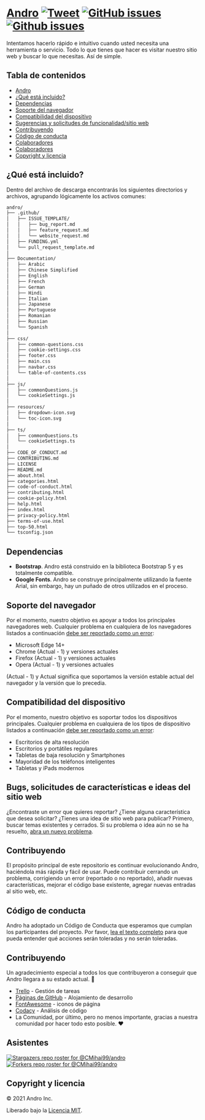 # <a href="https://cmihai99.github.io/andro" target="_blank" id="andro">Andro</a> [![Tweet](https://img.shields.io/twitter/url/http/shields.io.svg?style=social)](https://twitter.com/intent/tweet?text=Find%20over%20100%20new%20and%20exciting%20websites%20at&url=http://cmihai99.github.io/andro&via=androteamfaq&hashtags=andro,webdevelopment,website,websitefinder,developers) [![GitHub issues](https://img.shields.io/github/issues/CMihai99/andro)](https://github.com/CMihai99/andro/issues) [![Github issues](https://img.shields.io/github/issues-closed/CMihai99/andro)](https://github.com/CMihai99/andro/issues?q=is%3Aissue+is%3Aclosed)

Intentamos hacerlo rápido e intuitivo cuando usted necesita una herramienta o servicio. Todo lo que tienes que hacer es visitar nuestro sitio web y buscar lo que necesitas. Así de simple.

## Tabla de contenidos

- [Andro](#andro)
- [¿Qué está incluido?](#whats-included)
- [Dependencias](#dependencies)
- [Soporte del navegador](#browser-support)
- [Compatibilidad del dispositivo](#device-compatibility)
- [Sugerencias y solicitudes de funcionalidad/sitio web](#bugs-and-requests)
- [Contribuyendo](#contributing)
- [Código de conducta](#code-of-conduct)
- [Colaboradores](#contributors)
- [Colaboradores](#supporters)
- [Copyright y licencia](#copyright-and-license)

<a id="whats-included"><h2>¿Qué está incluido?</h2></a>

Dentro del archivo de descarga encontrarás los siguientes directorios y archivos, agrupando lógicamente los activos comunes:

```sh
andro/
├── .github/
│   ├── ISSUE_TEMPLATE/
│   │   ├── bug_report.md
│   │   ├── feature_request.md
│   │   └── website_request.md
│   ├── FUNDING.yml
│   └── pull_request_template.md
│
├── Documentation/
│   ├── Arabic
│   ├── Chinese Simplified
│   ├── English
│   ├── French
│   ├── German
│   ├── Hindi
│   ├── Italian
│   ├── Japanese
│   ├── Portuguese
│   ├── Romanian
│   ├── Russian
│   └── Spanish
│
├── css/
│   ├── common-questions.css
│   ├── cookie-settings.css
│   ├── footer.css
│   ├── main.css
│   ├── navbar.css
│   └── table-of-contents.css
│
├── js/
│   ├── commonQuestions.js
│   └── cookieSettings.js
│
├── resources/
│   ├── dropdown-icon.svg
│   └── toc-icon.svg
│
├── ts/
│   ├── commonQuestions.ts
│   └── cookieSettings.ts
│
├── CODE_OF_CONDUCT.md
├── CONTRIBUTING.md
├── LICENSE
├── README.md
├── about.html
├── categories.html
├── code-of-conduct.html
├── contributing.html
├── cookie-policy.html
├── help.html
├── index.html
├── privacy-policy.html
├── terms-of-use.html
├── top-50.html
└── tsconfig.json
```

<a id="dependencies"><h2>Dependencias</h2></a>

- **Bootstrap**. Andro está construido en la biblioteca Bootstrap 5 y es totalmente compatible.
- **Google Fonts**. Andro se construye principalmente utilizando la fuente Arial, sin embargo, hay un puñado de otros utilizados en el proceso.

<a id="browser-support"><h2>Soporte del navegador</h2></a>

Por el momento, nuestro objetivo es apoyar a todos los principales navegadores web. Cualquier problema en cualquiera de los navegadores listados a continuación <a href="https://github.com/CMihai99/andro/issues/new?assignees=&labels=bug&template=bug_report.md&title=%5BBug%5D" target="_blank">debe ser reportado como un error</a>:

- Microsoft Edge 14+
- Chrome (Actual - 1) y versiones actuales
- Firefox (Actual - 1) y versiones actuales
- Opera (Actual - 1) y versiones actuales

(Actual - 1) y Actual significa que soportamos la versión estable actual del navegador y la versión que lo precedia.

<a id="device-compatibility"><h2>Compatibilidad del dispositivo</h2></a>

Por el momento, nuestro objetivo es soportar todos los dispositivos principales. Cualquier problema en cualquiera de los tipos de dispositivo listados a continuación <a href="https://github.com/CMihai99/andro/issues/new?assignees=&labels=bug&template=bug_report.md&title=%5BBug%5D" target="_blank">debe ser reportado como un error</a>:

- Escritorios de alta resolución
- Escritorios y portátiles regulares
- Tabletas de baja resolución y Smartphones
- Mayoridad de los teléfonos inteligentes
- Tabletas y iPads modernos

<a id="bugs-and-requests"><h2>Bugs, solicitudes de características e ideas del sitio web</h2></a>

¿Encontraste un error que quieres reportar? ¿Tiene alguna característica que desea solicitar? ¿Tienes una idea de sitio web para publicar? Primero, buscar temas existentes y cerrados. Si su problema o idea aún no se ha resuelto, [abra un nuevo problema](https://github.com/CMihai99/andro/issues/new/choose).

<a id="contributing"><h2>Contribuyendo</h2></a>

El propósito principal de este repositorio es continuar evolucionando Andro, haciéndola más rápida y fácil de usar. Puede contribuir cerrando un problema, corrigiendo un error (reportado o no reportado), añadir nuevas características, mejorar el código base existente, agregar nuevas entradas al sitio web, etc.

<a id="code-of-conduct"><h2>Código de conducta</h2></a>

Andro ha adoptado un Código de Conducta que esperamos que cumplan los participantes del proyecto. Por favor, [lea el texto completo](https://cmihai99.github.io/andro/code-of-conduct.html) para que pueda entender qué acciones serán toleradas y no serán toleradas.

<a id="contributors"><h2>Contribuyendo</h2></a>

Un agradecimiento especial a todos los que contribuyeron a conseguir que Andro llegara a su estado actual. 👏

- [Trello](https://www.trello.com/) - Gestión de tareas
- [Páginas de GitHub](https://pages.github.com/) - Alojamiento de desarrollo
- [FontAwesome](https://www.fontawesome.com/) - iconos de página
- [Codacy](https://www.codacy.com/) - Análisis de código
- La Comunidad, por último, pero no menos importante, gracias a nuestra comunidad por hacer todo esto posible. ♥

<a id="supporters"><h2>Asistentes</h2></a>

[![Stargazers repo roster for @CMihai99/andro](https://reporoster.com/stars/CMihai99/andro)](https://github.com/CMihai99/andro/stargazers) [![Forkers repo roster for @CMihai99/andro](https://reporoster.com/forks/CMihai99/andro)](https://github.com/CMihai99/andro/network/members)

<a id="copyright-and-license"><h2>Copyright y licencia</h2></a>

© 2021 Andro Inc.

Liberado bajo la [Licencia MIT](LICENSE).

